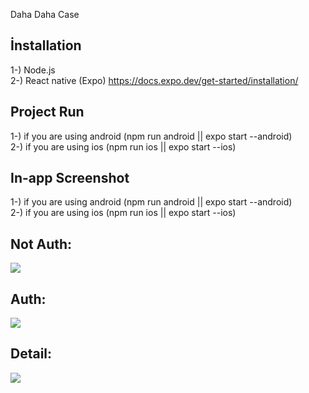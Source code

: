 Daha Daha Case

## İnstallation
1-) Node.js\
2-) React native (Expo) https://docs.expo.dev/get-started/installation/

## Project Run
1-)  if you are using android (npm run android || expo start --android)\
2-)  if you are using ios (npm run ios || expo start --ios)

## In-app Screenshot
1-)  if you are using android (npm run android || expo start --android)\
2-)  if you are using ios (npm run ios || expo start --ios)


## Not Auth:
![](https://i.hizliresim.com/1627ee8.png) 

## Auth:
![](https://i.hizliresim.com/70803o8.png) 

## Detail:
![](https://i.hizliresim.com/jarualk.png) 

